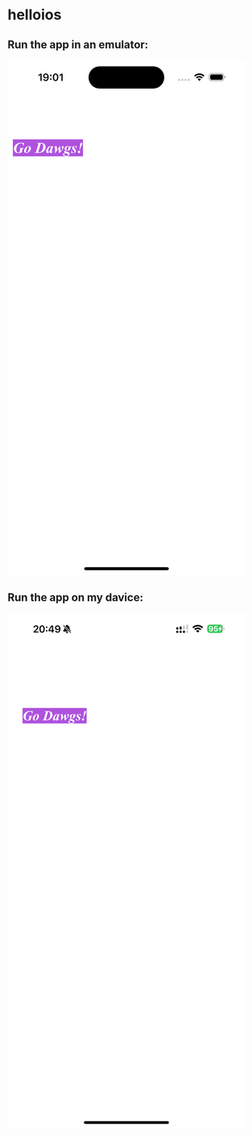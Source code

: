# helloios

## Run the app in an emulator:
![image info](https://github.com/Bellage2003/helloios/blob/main/screenshots/Run%20the%20app%20in%20emulator.png)

## Run the app on my davice:
![image info](https://github.com/Bellage2003/helloios/blob/main/screenshots/Run%20the%20app%20on%20my%20device.PNG)


